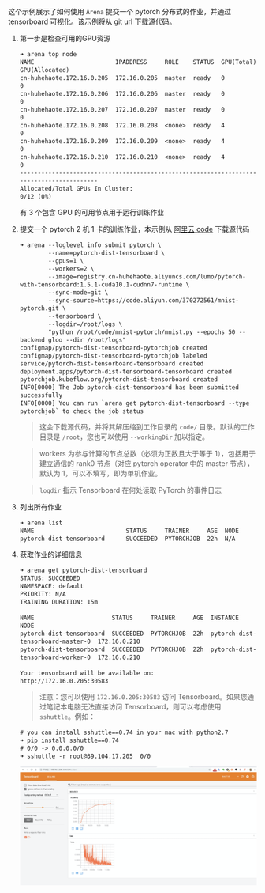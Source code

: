 
这个示例展示了如何使用 `Arena` 提交一个 pytorch 分布式的作业，并通过 tensorboard 可视化。该示例将从 git url 下载源代码。

1. 第一步是检查可用的GPU资源
    ```
    ➜ arena top node
    NAME                       IPADDRESS     ROLE    STATUS  GPU(Total)  GPU(Allocated)
    cn-huhehaote.172.16.0.205  172.16.0.205  master  ready   0           0
    cn-huhehaote.172.16.0.206  172.16.0.206  master  ready   0           0
    cn-huhehaote.172.16.0.207  172.16.0.207  master  ready   0           0
    cn-huhehaote.172.16.0.208  172.16.0.208  <none>  ready   4           0
    cn-huhehaote.172.16.0.209  172.16.0.209  <none>  ready   4           0
    cn-huhehaote.172.16.0.210  172.16.0.210  <none>  ready   4           0
    -----------------------------------------------------------------------------------------
    Allocated/Total GPUs In Cluster:
    0/12 (0%)
    ```
    有 3 个包含 GPU 的可用节点用于运行训练作业

2. 提交一个 pytorch 2 机 1 卡的训练作业，本示例从 [阿里云 code](https://code.aliyun.com/370272561/mnist-pytorch.git) 下载源代码
    ```
    ➜ arena --loglevel info submit pytorch \
            --name=pytorch-dist-tensorboard \
            --gpus=1 \
            --workers=2 \
            --image=registry.cn-huhehaote.aliyuncs.com/lumo/pytorch-with-tensorboard:1.5.1-cuda10.1-cudnn7-runtime \
            --sync-mode=git \
            --sync-source=https://code.aliyun.com/370272561/mnist-pytorch.git \
            --tensorboard \
            --logdir=/root/logs \
            "python /root/code/mnist-pytorch/mnist.py --epochs 50 --backend gloo --dir /root/logs"
    configmap/pytorch-dist-tensorboard-pytorchjob created
    configmap/pytorch-dist-tensorboard-pytorchjob labeled
    service/pytorch-dist-tensorboard-tensorboard created
    deployment.apps/pytorch-dist-tensorboard-tensorboard created
    pytorchjob.kubeflow.org/pytorch-dist-tensorboard created
    INFO[0000] The Job pytorch-dist-tensorboard has been submitted successfully
    INFO[0000] You can run `arena get pytorch-dist-tensorboard --type pytorchjob` to check the job status
    ```

    > 这会下载源代码，并将其解压缩到工作目录的 `code/` 目录。默认的工作目录是 `/root`，您也可以使用 `--workingDir` 加以指定。
    
    > workers 为参与计算的节点总数（必须为正数且大于等于 1），包括用于建立通信的 rank0 节点（对应 pytorch operator 中的 master 节点），默认为 1，可以不填写，即为单机作业。
    
    > `logdir` 指示 Tensorboard 在何处读取 PyTorch 的事件日志

3. 列出所有作业
    ```
    ➜ arena list
    NAME                          STATUS     TRAINER     AGE  NODE
    pytorch-dist-tensorboard      SUCCEEDED  PYTORCHJOB  22h  N/A
    ```

4. 获取作业的详细信息
    ```
    ➜ arena get pytorch-dist-tensorboard
    STATUS: SUCCEEDED
    NAMESPACE: default
    PRIORITY: N/A
    TRAINING DURATION: 15m
    
    NAME                      STATUS     TRAINER     AGE  INSTANCE                           NODE
    pytorch-dist-tensorboard  SUCCEEDED  PYTORCHJOB  22h  pytorch-dist-tensorboard-master-0  172.16.0.210
    pytorch-dist-tensorboard  SUCCEEDED  PYTORCHJOB  22h  pytorch-dist-tensorboard-worker-0  172.16.0.210
    
    Your tensorboard will be available on:
    http://172.16.0.205:30583
    ```
    > 注意：您可以使用 `172.16.0.205:30583` 访问 Tensorboard。如果您通过笔记本电脑无法直接访问 Tensorboard，则可以考虑使用 `sshuttle`。例如：
    
    ```
    # you can install sshuttle==0.74 in your mac with python2.7
    ➜ pip install sshuttle==0.74
    # 0/0 -> 0.0.0.0/0
    ➜ sshuttle -r root@39.104.17.205  0/0
    ```
    ![](19-pytorchjob-tensorboard.png)
